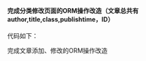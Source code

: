#### 完成分类修改页面的ORM操作改造（文章总共有author,title,class,publishtime，ID）
代码如下：
<?php
// 选择数据库
include('conn.php');

$id=$_GET["ID"];
// 获取修改的种类

$class=$_GET["class"];
$author= $_POST['author'];
$title = $_POST['title'];
$class = $_POST['class'];
$uploadTime = $_POST['uploadTime'];


// 插入新的分类
mysqli_query($conn,"UPDATE termbase SET 
            class='$class' 
			WHERE id = '$id'") 
			
or die('添加数据出错：'.mysqli_error($conn)); 
？>
完成文章添加、修改的ORM操作改造
